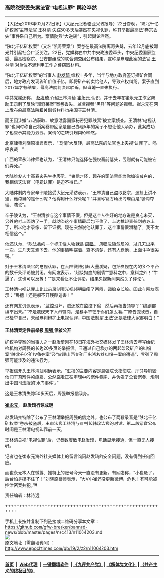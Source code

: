 ### 高院卷宗丢失案法官“电视认罪” 舆论哗然
------------------------

<p>
 【大纪元2019年02月22日讯】（大纪元记者骆亚采访报导）22日傍晚，“陕北千亿矿权案”主审法官
 <a href="http://www.epochtimes.com/gb/tag/%E7%8E%8B%E6%9E%97%E6%B8%85.html">
  王林清
 </a>
 失踪50多天后突然在央视认罪，称其举报最高法“卷宗丢失”事件系自己所为。案情陡然“大逆转”，引起舆论哗然。
</p>
<p>
 “陕北千亿矿权案”（又名“凯奇莱案”）案卷在最高法院离奇失踪，去年12月底被曝光并引起社会广泛关注。22日，党媒称由中共中央政法委牵头，中央纪委国家监委、最高检察院、公安部组成的联合调查组公布结果，宣称是审理此案的法官
 <a href="http://www.epochtimes.com/gb/tag/%E7%8E%8B%E6%9E%97%E6%B8%85.html">
  王林清
 </a>
 对单位不满利用工作之便窃取材料。
</p>
<p>
 “陕北千亿矿权案”的当事人
 <a href="http://www.epochtimes.com/gb/tag/%E8%B5%B5%E5%8F%91%E7%90%A6.html">
  赵发琦
 </a>
 维权十多年，当年与地方政府签订探矿合同后，地方政府发现该矿价值千亿，即将矿产转卖给他人，导致产权纠纷。案子直到2017年才有结果，最高法院判决赵胜诉，但当地一直未执行。
</p>
<p>
 中共党媒还称，
 <a href="http://www.epochtimes.com/gb/tag/%E8%B5%B5%E5%8F%91%E7%90%A6.html">
  赵发琦
 </a>
 介绍王林清给
 <a href="http://www.epochtimes.com/gb/tag/%E5%B4%94%E6%B0%B8%E5%85%83.html">
  崔永元
 </a>
 认识，并于去年在崔永元工作室帮助王录制了反映“凯奇莱案”案卷丢失、监控视频“黑屏”等问题的视频。崔永元在网上发布的最高法院相关副卷材料也来源于王林清。
</p>
<p>
 而王因涉嫌“非法获取、故意泄露国家秘密犯罪线索”被立案侦查。王清林“电视认罪”也同时称自己将案卷带回家是自己办理5年的案子不想让他人承办，此案成功了也显示其能力云云。案情的逆转引起舆论哗然。
</p>
<p>
 北京律师刘晓原律师表示，“‘剧情’大反转，最高法院的法官也上央视‘认罪’了。呜呼哀哉！”
</p>
<p>
 广西的覃永沛律师也认为，“王清林只能选择在强权面前低头，否则就有可能被它们弄死。”
</p>
<p>
 大陆维权人士高春永先生也表示，“鬼信才怪，现在的司法黑能给你编造成白的，我相信这法官（电视认罪）是迫不得已。”
</p>
<p>
 大陆体制内专家辛子陵接受大纪元采访表示，“王林清自己盗取卷宗，逻辑上讲不通，他的目的是什么呢？他得到什么好处呢？”并且称官方给出的理由是“强词夺理、瞎说”。
</p>
<p>
 辛子陵认为，“王林清参与这个事情不假，但是这个人往好的地方说是良心未灭，另外他对上面防了一手，就防治这个事情最后包不住了，上边推卸责任到他身上了，所以他才录像、留下证据。现在突然说他认罪了，这个事情很滑稽了，我不太相信这个。”
</p>
<p>
 他还认为，“政法委的一个标志性人物就是
 <a href="http://www.epochtimes.com/gb/tag/%E5%91%A8%E5%BC%BA.html">
  周强
 </a>
 ，周强忽隐忽现的，过几天出来一次，过几天又焉下去，他的事情明摆着，查不清楚，还有人保他，上面斗争很尖锐。”
</p>
<p>
 对于王林清法官的电视认罪，在大陆微博引起大量质疑，包括央视在内的多个平台的数千条评论被封闭。有网友表示，“超级狗血的剧情”“意料之中，意料之外！“牛逼了，这也可以反转！”“是来看让不让评论，结果央视新闻果然关了评论”。
</p>
<p>
 王林清电视认罪上比此前录制曝光视频明显瘦了两圈，圆脸变长脸。因此有网友表示：“卧槽！还是躲不开残酷迫害！”
</p>
<p>
 还有网友讥讽表示，“监控没坏，贼还敢在监控下偷，然后再报告领导？”“编剧都编不出来。”“不是蔑视天下人的智商，是根本不在乎你们怎么看。”“原告变被告，自己检举自己，未经审判辩护上电视认罪，中国法制是‘王法’还是法律大家都明白！”
</p>
<h4>
 王林清案定性前举报
 <a href="http://www.epochtimes.com/gb/tag/%E5%91%A8%E5%BC%BA.html">
  周强
 </a>
 信被公开
</h4>
<p>
 矿权争夺案的当事人之一赵发琦刚在18日在海外社交媒体发了王林清去年写给纪检机构对周强的长达20多页的举报信。王通过自己承办的两起涉及矿产的纠纷案“陕北千亿矿权争夺案”及“审理山西某矿厂出资权益纠纷一案的遭遇”，罗列了周强可能涉及的违法行为。
</p>
<p>
 举报信开头王林清就明确表示，“汇报的主要内容是周强院长指使院、厅领导销毁他们干预案件的痕迹，公然盗走正在审理中的案件卷宗，并伪造了全套案卷，炮制出中国司法版的‘水门事件’。”
</p>
<p>
 这是王林清失踪50多天后，周强举报信现身。
</p>
<h4>
 <a href="http://www.epochtimes.com/gb/tag/%E5%B4%94%E6%B0%B8%E5%85%83.html">
  崔永元
 </a>
 、赵发琦行踪成谜
</h4>
<p>
 赵发琦推特除了公布了王林清举报周强的信之外，也公布了两段录音是“陕北千亿矿权案”卷宗被盗后，主审法官王林清与审判长韩玫法官的对话。第二段录音公布时间是王林清电视认罪前一天。
</p>
<p>
 王林清央视“电视认罪”后，记者数度致电赵发琦，电话显示接通，但一直无人接听。
</p>
<p>
 记者也在崔永元海外社交媒体上的留言询问赵发琦的安全问题，没有得到任何回应。
</p>
<p>
 而崔永元本人在微博、推特上的账号今天一直没有更新。有网友称，“小崔悬了，后台怕是撑不住了！”刘晓原律师表示，“大V小崔还没更新微博，危也！有可能被控泄密案共犯。”#
</p>
<p>
 责任编辑：林诗远
</p>

+++++++++++++++++++++++++++++++++++++++++++++++++++++++++++<br/><br/>
手机上长按并复制下列链接或二维码分享本文章：<br/>
https://github.com/gfw-breaker/banned-news/blob/master/pages/nsc413/n11064203.md <br/>
<a href='https://github.com/gfw-breaker/banned-news/blob/master/pages/nsc413/n11064203.md'><img src='https://github.com/gfw-breaker/banned-news/blob/master/pages/nsc413/n11064203.md.png'/></a> <br/>
原文地址（需翻墙访问）：http://www.epochtimes.com/gb/19/2/22/n11064203.htm


------------------------
#### [首页](https://github.com/gfw-breaker/banned-news/blob/master/README.md) &nbsp;|&nbsp; [Web代理](https://github.com/labour-camp/helloworld) &nbsp;|&nbsp; [一键翻墙软件](https://github.com/gfw-breaker/nogfw/blob/master/README.md) &nbsp;| [《九评共产党》](https://github.com/gfw-breaker/9ping.md/blob/master/README.md#九评之一评共产党是什么) | [《解体党文化》](https://github.com/gfw-breaker/jtdwh.md/blob/master/README.md) | [《共产主义的终极目的》](https://github.com/gfw-breaker/gczydzjmd.md/blob/master/README.md)

